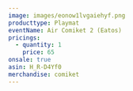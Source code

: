 ```yaml
---
image: images/eonow1lvgaiehyf.png
producttype: Playmat
eventName: Air Comiket 2 (Eatos)
pricings:
  - quantity: 1
    price: 65
onsale: true
asin: H_R-D4Yf0
merchandise: comiket
---
```

